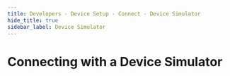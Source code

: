 ```yaml
---
title: Developers - Device Setup - Connect - Device Simulator
hide_title: true
sidebar_label: Device Simulator
---
```


# Connecting with a Device Simulator
